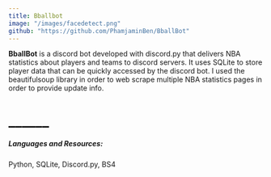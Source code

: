 ```yaml
---
title: Bballbot
image: "/images/facedetect.png"
github: "https://github.com/PhamjaminBen/BballBot"
---
```

__BballBot__ is a discord bot developed with discord.py that delivers NBA statistics about players and teams to discord servers. It uses SQLite to store player data that can be quickly accessed by the discord bot. I used the beautifulsoup library in order to web scrape multiple NBA statistics pages in order to provide update info.
# ______
##### Languages and Resources:
Python, SQLite, Discord.py, BS4

